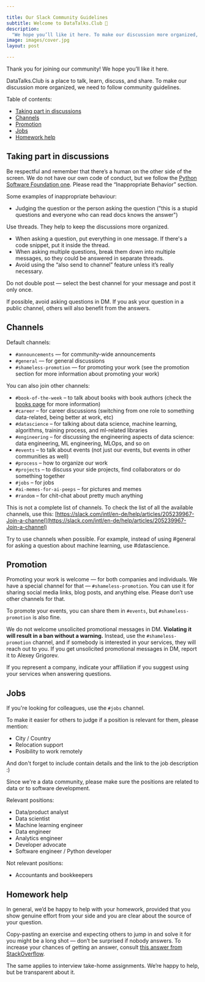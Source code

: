 ```yaml
---

title: Our Slack Community Guidelines
subtitle: Welcome to DataTalks.Club 🤗
description:
  "We hope you’ll like it here. To make our discussion more organized, we need to follow community guidelines."
image: images/cover.jpg
layout: post

---
```


Thank you for joining our community! We hope you’ll like it here.

DataTalks.Club is a place to talk, learn, discuss, and share.
To make our discussion more organized, we need to follow community guidelines.

Table of contents:

* [Taking part in discussions](#taking-part-in-discussions)
* [Channels](#channels)
* [Promotion](#promotion)
* [Jobs](#jobs)
* [Homework help](#homework-help)

## Taking part in discussions

Be respectful and remember that there’s a human on the other side of the screen. We do not have our own code of conduct,
but we follow the [Python Software Foundation one](https://www.python.org/psf/conduct/). Please read
the “Inappropriate Behavior” section.

Some examples of inappropriate behaviour:

* Judging the question or the person asking the question ("this is a stupid questions and everyone who can read docs knows the answer")

Use threads. They help to keep the discussions more organized.

* When asking a question, put everything in one message. If there's a code snippet, put it inside the thread.  
* When asking multiple questions, break them down into multiple messages, so they could be answered in separate threads.
* Avoid using the “also send to channel” feature unless it’s really necessary.

Do not double post — select the best channel for your message and post it only once.

If possible, avoid asking questions in DM. If you ask your question in a public channel,
others will also benefit from the answers.


## Channels

Default channels:

* `#announcements` — for community-wide announcements
* `#general` — for general discussions
* `#shameless-promotion` — for promoting your work (see the promotion section for more information about promoting your work)

You can also join other channels:

*   `#book-of-the-week` – to talk about books with book authors (check the [books page](https://datatalks.club/books.html) for more information)
*   `#career` – for career discussions (switching from one role to something data-related, being better at work, etc)
*   `#datascience` – for talking about data science, machine learning, algorithms, training process, and ml-related libraries
*   `#engineering` – for discussing the engineering aspects of data science: data engineering, ML engineering, MLOps, and so on
*   `#events` – to talk about events (not just our events, but events in other communities as well)
*   `#process` – how to organize our work
*   `#projects` – to discuss your side projects, find collaborators or do something together
*   `#jobs` – for jobs
*   `#ai-memes-for-ai-peeps` – for pictures and memes
*   `#random` – for chit-chat about pretty much anything

This is not a complete list of channels. To check the list of all the available channels, use this: [https://slack.com/intl/en-de/help/articles/205239967-Join-a-channel](https://slack.com/intl/en-de/help/articles/205239967-Join-a-channel) 

Try to use channels when possible. For example, instead of using #general for asking a question about machine learning, use #datascience.


## Promotion

Promoting your work is welcome — for both companies and individuals. We have a special channel
for that — `#shameless-promotion`. You can use it for sharing social media links, blog posts,
and anything else. Please don’t use other channels for that.

To promote your events, you can share them in `#events`, but `#shameless-promotion` is also fine.

We do not welcome unsolicited promotional messages in DM. **Violating it will result in a ban without a warning.**
Instead, use the `#shameless-promotion` channel, and if somebody is interested in your services,
they will reach out to you. If you get unsolicited promotional messages in DM, report it to Alexey Grigorev.

If you represent a company, indicate your affiliation if you suggest using your services when
answering questions.

## Jobs

If you're looking for colleagues, use the `#jobs` channel.

To make it easier for others to judge if a position is relevant for them, please mention:

* City / Country
* Relocation support
* Posibility to work remotely

And don't forget to include contain details and the link to the job description :)

Since we're a data community, please make sure the positions are related to data or to software development.

Relevant positions:

* Data/product analyst
* Data scientist
* Machine learning engineer
* Data engineer
* Analytics engineer
* Developer advocate
* Software engineer / Python developer


Not relevant positions:

* Accountants and bookkeepers


## Homework help

In general, we’d be happy to help with your homework, provided that you show genuine effort from
your side and you are clear about the source of your question.

Copy-pasting an exercise and expecting others to jump in and solve it for you might be
a long shot — don’t be surprised if nobody answers. To increase your chances of getting an answer,
consult [this answer from StackOverflow](https://meta.stackoverflow.com/questions/334822/how-do-i-ask-and-answer-homework-questions).

The same applies to interview take-home assignments. We’re happy to help, but be transparent about it.
